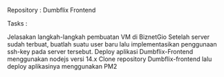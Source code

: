 Repository :
Dumbflix Frontend

Tasks :

Jelasakan langkah-langkah pembuatan VM di BiznetGio
Setelah server sudah terbuat, buatlah suatu user baru lalu implementasikan penggunaan ssh-key pada server tersebut.
Deploy aplikasi Dumbflix-Frontend menggunakan nodejs versi 14.x
Clone repository Dumbflix-frontend lalu deploy aplikasinya menggunakan PM2
